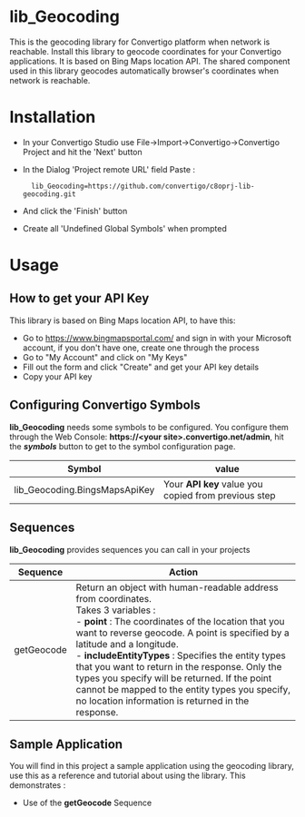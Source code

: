 # lib_Geocoding
This is the geocoding library for Convertigo platform when network is reachable. Install this library to geocode coordinates for your Convertigo applications. It is based on Bing Maps location API. The shared component used in this library geocodes automatically browser's coordinates when network is reachable.

# Installation

* In your Convertigo Studio use File->Import->Convertigo->Convertigo Project and hit the 'Next' button

* In the Dialog 'Project remote URL' field Paste :

        lib_Geocoding=https://github.com/convertigo/c8oprj-lib-geocoding.git

* And click the 'Finish' button
* Create all 'Undefined Global Symbols' when prompted

# Usage

## How to get your API Key

This library is based on Bing Maps location API, to have this:

* Go to https://www.bingmapsportal.com/ and sign in with your Microsoft account, if you don't have one, create one through the process
* Go to "My Account" and click on "My Keys"
* Fill out the form and click "Create" and get your API key details
* Copy your API key

## Configuring Convertigo Symbols

__lib_Geocoding__ needs some symbols to be configured. You configure them through the Web Console: **https://&lt;your site&gt;.convertigo.net/admin**, hit the ___symbols___ button to get to the symbol configuration page.


Symbol  | value
------| ------
lib_Geocoding.BingsMapsApiKey | Your **API key** value you copied from previous step

## Sequences

__lib_Geocoding__ provides sequences you can call in your projects

Sequence  | Action
------| ------
getGeocode | Return an object with human-readable address from coordinates. <br>Takes 3 variables :<br>- **point** : The coordinates of the location that you want to reverse geocode. A point is specified by a latitude and a longitude.<br >- **includeEntityTypes** : Specifies the entity types that you want to return in the response. Only the types you specify will be returned. If the point cannot be mapped to the entity types you specify, no location information is returned in the response.<br >

## Sample Application

You will find in this project a sample application using the geocoding library, use this as a reference and tutorial about using the library. This demonstrates :
- Use of the **getGeocode** Sequence
